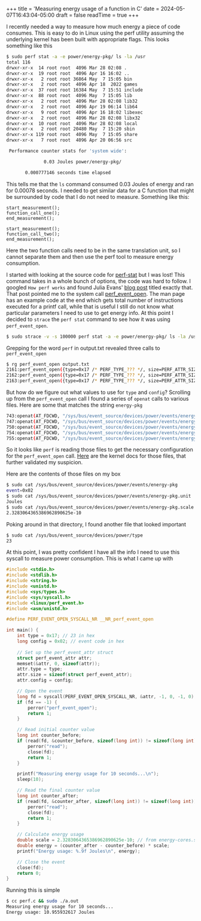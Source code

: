 +++
title = 'Measuring energy usage of a function in C'
date = 2024-05-07T16:43:04-05:00
draft = false
readTime = true
+++


I recently needed a way to measure how much energy a piece of code consumes. This is easy to do in Linux using the perf utility assuming the underlying kernel has been built with appropriate flags. This looks something like this

```sh
$ sudo perf stat -a -e power/energy-pkg/ ls -la /usr
total 116
drwxr-xr-x  14 root root  4096 Mar 28 02:08 .
drwxr-xr-x  19 root root  4096 Apr 16 16:02 ..
drwxr-xr-x   2 root root 36864 May  7 15:05 bin
drwxr-xr-x   2 root root  4096 Apr 18  2022 games
drwxr-xr-x  37 root root 16384 May  7 15:51 include
drwxr-xr-x  88 root root  4096 May  7 15:05 lib
drwxr-xr-x   2 root root  4096 Mar 28 02:08 lib32
drwxr-xr-x   2 root root  4096 Apr 19 06:14 lib64
drwxr-xr-x   9 root root  4096 Apr 16 18:02 libexec
drwxr-xr-x   2 root root  4096 Mar 28 02:08 libx32
drwxr-xr-x  10 root root  4096 Mar 28 02:08 local
drwxr-xr-x   2 root root 20480 May  7 15:20 sbin
drwxr-xr-x 119 root root  4096 May  7 15:05 share
drwxr-xr-x   7 root root  4096 Apr 20 06:56 src

 Performance counter stats for 'system wide':

              0.03 Joules power/energy-pkg/

       0.000777146 seconds time elapsed
```

This tells me that the `ls` command consumed 0.03 Joules of energy and ran for 0.00078 seconds. I needed to get similar data for a C function that might be surrounded by code that I do not need to measure. Something like this:

```
start_measurement();
function_call_one();
end_measurement();

start_measurement();
function_call_two();
end_measurement();
```

Here the two function calls need to be in the same translation unit, so I cannot separate them and then use the perf tool to measure energy consumption.

I started with looking at the source code for [perf-stat](https://github.com/torvalds/linux/blob/dccb07f2914cdab2ac3a5b6c98406f765acab803/tools/perf/builtin-stat.c) but I was lost! This command takes in a whole bunch of options, the code was hard to follow. I googled `How perf works` and found Julia Evans' [blog post](https://jvns.ca/blog/2016/03/12/how-does-perf-work-and-some-questions/) titled exactly that. That post pointed me to the system call [perf_event_open](https://man7.org/linux/man-pages/man2/perf_event_open.2.html). The man page has an example code at the end which gets total number of instructions executed for a printf call, while that is useful I still do not know what particular parameters I need to use to get energy info. At this point I decided to `strace` the `perf stat` command to see how it was using `perf_event_open`.

```sh
$ sudo strace -v -s 100000 perf stat -a -e power/energy-pkg/ ls -la /usr > output.txt 2>&1
```

Grepping for the word `perf` in output.txt revealed three calls to `perf_event_open`

```sh
$ rg perf_event_open output.txt
2161:perf_event_open({type=0x17 /* PERF_TYPE_??? */, size=PERF_ATTR_SIZE_VER7, config=0x2, sample_period=0, sample_type=PERF_SAMPLE_IDENTIFIER, read_format=PERF_FORMAT_TOTAL_TIME_ENABLED|PERF_FORMAT_TOTAL_TIME_RUNNING, disabled=1, inherit=1, pinned=0, exclusive=0, exclude_user=0, exclude_kernel=0, exclude_hv=0, exclude_idle=0, mmap=0, comm=0, freq=0, inherit_stat=0, enable_on_exec=0, task=0, watermark=0, precise_ip=0 /* arbitrary skid */, mmap_data=0, sample_id_all=0, exclude_host=0, exclude_guest=1, exclude_callchain_kernel=0, exclude_callchain_user=0, mmap2=0, comm_exec=0, use_clockid=0, context_switch=0, write_backward=0, namespaces=0, ksymbol=0, bpf_event=0, aux_output=0, cgroup=0, text_poke=0, build_id=0, inherit_thread=0, remove_on_exec=0, sigtrap=0, wakeup_events=0, config1=0, config2=0, sample_regs_user=0, sample_regs_intr=0, aux_watermark=0, sample_max_stack=0, aux_sample_size=0, sig_data=0}, -1, 0, -1, PERF_FLAG_FD_CLOEXEC) = -1 EINVAL (Invalid argument)
2162:perf_event_open({type=0x17 /* PERF_TYPE_??? */, size=PERF_ATTR_SIZE_VER7, config=0x2, sample_period=0, sample_type=PERF_SAMPLE_IDENTIFIER, read_format=PERF_FORMAT_TOTAL_TIME_ENABLED|PERF_FORMAT_TOTAL_TIME_RUNNING, disabled=1, inherit=1, pinned=0, exclusive=0, exclude_user=0, exclude_kernel=0, exclude_hv=0, exclude_idle=0, mmap=0, comm=0, freq=0, inherit_stat=0, enable_on_exec=0, task=0, watermark=0, precise_ip=0 /* arbitrary skid */, mmap_data=0, sample_id_all=0, exclude_host=0, exclude_guest=1, exclude_callchain_kernel=0, exclude_callchain_user=0, mmap2=0, comm_exec=0, use_clockid=0, context_switch=0, write_backward=0, namespaces=0, ksymbol=0, bpf_event=0, aux_output=0, cgroup=0, text_poke=0, build_id=0, inherit_thread=0, remove_on_exec=0, sigtrap=0, wakeup_events=0, config1=0, config2=0, sample_regs_user=0, sample_regs_intr=0, aux_watermark=0, sample_max_stack=0, aux_sample_size=0, sig_data=0}, -1, 0, -1, 0) = -1 EINVAL (Invalid argument)
2163:perf_event_open({type=0x17 /* PERF_TYPE_??? */, size=PERF_ATTR_SIZE_VER7, config=0x2, sample_period=0, sample_type=PERF_SAMPLE_IDENTIFIER, read_format=PERF_FORMAT_TOTAL_TIME_ENABLED|PERF_FORMAT_TOTAL_TIME_RUNNING, disabled=1, inherit=1, pinned=0, exclusive=0, exclude_user=0, exclude_kernel=0, exclude_hv=0, exclude_idle=0, mmap=0, comm=0, freq=0, inherit_stat=0, enable_on_exec=0, task=0, watermark=0, precise_ip=0 /* arbitrary skid */, mmap_data=0, sample_id_all=0, exclude_host=0, exclude_guest=0, exclude_callchain_kernel=0, exclude_callchain_user=0, mmap2=0, comm_exec=0, use_clockid=0, context_switch=0, write_backward=0, namespaces=0, ksymbol=0, bpf_event=0, aux_output=0, cgroup=0, text_poke=0, build_id=0, inherit_thread=0, remove_on_exec=0, sigtrap=0, wakeup_events=0, config1=0, config2=0, sample_regs_user=0, sample_regs_intr=0, aux_watermark=0, sample_max_stack=0, aux_sample_size=0, sig_data=0}, -1, 0, -1, 0) = 3
```

But how do we figure out what values to use for `type` and `config`? Scrolling up from the `perf_event_open` call I found a series of `openat` calls to various files. Here are some that matches the string `energy-pkg`

```sh
743:openat(AT_FDCWD, "/sys/bus/event_source/devices/power/events/energy-pkg", O_RDONLY) = 5
747:openat(AT_FDCWD, "/sys/bus/event_source/devices/power/events/energy-pkg.unit", O_RDONLY) = 6
750:openat(AT_FDCWD, "/sys/bus/event_source/devices/power/events/energy-pkg.scale", O_RDONLY) = 6
754:openat(AT_FDCWD, "/sys/bus/event_source/devices/power/events/energy-pkg.per-pkg", O_RDONLY) = -1 ENOENT (No such file or directory)
755:openat(AT_FDCWD, "/sys/bus/event_source/devices/power/events/energy-pkg.snapshot", O_RDONLY) = -1 ENOENT (No such file or directory)
```

So it looks like `perf` is reading those files to get the necessary configuration for the `perf_event_open` call. [Here](https://www.kernel.org/doc/Documentation/ABI/testing/sysfs-bus-event_source-devices-events) are the kernel docs for those files, that further validated my suspicion.


Here are the contents of those files on my box

```sh
$ sudo cat /sys/bus/event_source/devices/power/events/energy-pkg
event=0x02
$ sudo cat /sys/bus/event_source/devices/power/events/energy-pkg.unit
Joules
$ sudo cat /sys/bus/event_source/devices/power/events/energy-pkg.scale
2.3283064365386962890625e-10
```

Poking around in that directory, I found another file that looked important

```sh
$ sudo cat /sys/bus/event_source/devices/power/type
23
```
At this point, I was pretty confident I have all the info I need to use this syscall to measure power consumption. This is what I came up with

```C
#include <stdio.h>
#include <stdlib.h>
#include <string.h>
#include <unistd.h>
#include <sys/types.h>
#include <sys/syscall.h>
#include <linux/perf_event.h>
#include <asm/unistd.h>

#define PERF_EVENT_OPEN_SYSCALL_NR __NR_perf_event_open

int main() {
    int type = 0x17; // 23 in hex
    long config = 0x02; // event code in hex
    
    // Set up the perf_event_attr struct
    struct perf_event_attr attr;
    memset(&attr, 0, sizeof(attr));
    attr.type = type;
    attr.size = sizeof(struct perf_event_attr);
    attr.config = config;

    // Open the event
    long fd = syscall(PERF_EVENT_OPEN_SYSCALL_NR, &attr, -1, 0, -1, 0);
    if (fd == -1) {
        perror("perf_event_open");
        return 1;
    }

    // Read initial counter value
    long int counter_before;
    if (read(fd, &counter_before, sizeof(long int)) != sizeof(long int)) {
        perror("read");
        close(fd);
        return 1;
    }

    printf("Measuring energy usage for 10 seconds...\n");
    sleep(10);

    // Read the final counter value
    long int counter_after;
    if (read(fd, &counter_after, sizeof(long int)) != sizeof(long int)) {
        perror("read");
        close(fd);
        return 1;
    }

    // Calculate energy usage
    double scale = 2.3283064365386962890625e-10; // from energy-cores.scale
    double energy = (counter_after - counter_before) * scale;
    printf("Energy usage: %.9f Joules\n", energy);

    // Close the event
    close(fd);
    return 0;
}
```

Running this is simple

```sh
$ cc perf.c && sudo ./a.out
Measuring energy usage for 10 seconds...
Energy usage: 10.955932617 Joules
```
